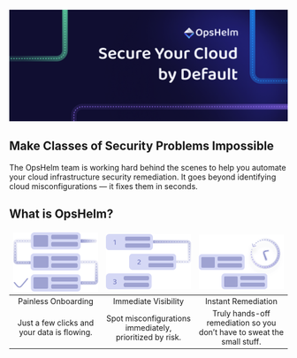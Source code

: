 ![OpsHelm Banner - Secure Your Cloud by Default](opshelm-github-hero-banner.png)


## Make Classes of Security Problems Impossible

The OpsHelm team is working hard behind the scenes to help you automate your cloud infrastructure security remediation. It goes beyond identifying cloud misconfigurations — it fixes them in seconds.

<style>
table, th, td {
  border: 0px solid;
  border-collapse: collapse;
  background-color: transparent;

}
td {
    width: 33%
}
</style>
## What is OpsHelm?
|![opshelm onboarding graphic](onboarding.svg)|![opshelm visibility graphic](visibility.svg)|![opshelm remediation graphic](remediation.svg)|
|:-:|:-:|:-:|
|Painless Onboarding|Immediate Visibility|Instant Remediation|
|Just a few clicks and your data is flowing.|Spot misconfigurations immediately, prioritized by risk.|Truly hands-off remediation so you don’t have to sweat the small stuff.|
